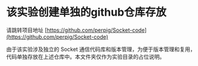 # 该实验创建单独的github仓库存放
请跳转项目地址
[https://github.com/perpig/Socket-code](https://github.com/perpig/Socket-code)

由于该实验涉及独立的 Socket 通信代码库和版本管理，为便于版本管理和复用，代码单独存放在上述仓库中。本文件夹仅作为实验目录的占位说明。
